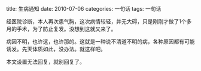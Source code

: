title: 生病通知
date: 2010-07-06
categories: 一句话
tags: 一句话

经医院诊断，本人再次患气胸，这次病情较轻，并无大碍，只是刚刚才做了1个多月的手术，为了防止复发。没想到这就又来了。

病因不明，也许这，也许那的。这就是一种说不清道不明的病，各种原因都有可能诱发。先天体质如此，没办法。就这样吧。

本文设置无法回复，就别回复了。

